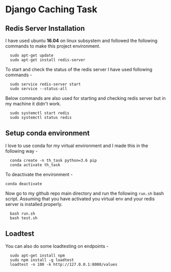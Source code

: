 # Django Caching Task

## Redis Server Installation
I have used ubuntu **16.04** on linux subsystem and followed the following commands to make this project environment.
```
  sudo apt-get update
  sudo apt-get install redis-server
```
To start and check the status of the redis server I have used following commands -
```
  sudo service redis-server start
  sudo service --status-all
```
Below commands are also used for starting and checking redis server but in my machine it didn't work.
```
  sudo systemctl start redis
  sudo systemctl status redis
```

## Setup conda environment
I love to use conda for my virtual environment and I made this in the following way - 
```
  conda create -n th_task python=3.6 pip
  conda activate th_task
```
To deactivate the environment - 
```
conda deactivate
```
Now go to my github repo main directory and run the following `run.sh` bash script. Assuming that you have activated you virtual env and your redis server is installed properly.
```
  bash run.sh
  bash test.sh
```
## Loadtest

You can also do some loadtesting on endpoints - 
```
  sudo apt-get install npm
  sudo npm install -g loadtest
  loadtest -n 100 -k http://127.0.0.1:8000/values 
```

